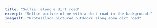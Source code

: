 ```yaml
---
title: "Selfie: along a dirt road"
excerpt: "Selfie picture of me with a dirt road in the background."
imagealt: "Protesilaos pictured outdoors along some dirt road"
---
```

